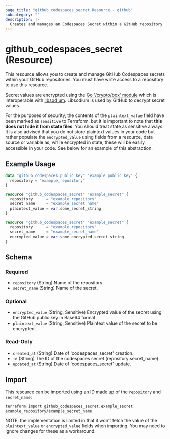 ```yaml
---
page_title: "github_codespaces_secret Resource - github"
subcategory: ""
description: |-
  Creates and manages an Codespaces Secret within a GitHub repository
---
```


# github_codespaces_secret (Resource)

This resource allows you to create and manage GitHub Codespaces secrets within your GitHub repositories. You must have write access to a repository to use this resource.

Secret values are encrypted using the [Go '/crypto/box' module](https://godoc.org/golang.org/x/crypto/nacl/box) which is interoperable with [libsodium](https://libsodium.gitbook.io/doc/). Libsodium is used by GitHub to decrypt secret values.

For the purposes of security, the contents of the `plaintext_value` field have been marked as `sensitive` to Terraform, but it is important to note that **this does not hide it from state files**. You should treat state as sensitive always. It is also advised that you do not store plaintext values in your code but rather populate the `encrypted_value` using fields from a resource, data source or variable as, while encrypted in state, these will be easily accessible in your code. See below for an example of this abstraction.

## Example Usage

```terraform
data "github_codespaces_public_key" "example_public_key" {
  repository = "example_repository"
}

resource "github_codespaces_secret" "example_secret" {
  repository      = "example_repository"
  secret_name     = "example_secret_name"
  plaintext_value = var.some_secret_string
}

resource "github_codespaces_secret" "example_secret" {
  repository      = "example_repository"
  secret_name     = "example_secret_name"
  encrypted_value = var.some_encrypted_secret_string
}
```

<!-- schema generated by tfplugindocs -->
## Schema

### Required

- `repository` (String) Name of the repository.
- `secret_name` (String) Name of the secret.

### Optional

- `encrypted_value` (String, Sensitive) Encrypted value of the secret using the GitHub public key in Base64 format.
- `plaintext_value` (String, Sensitive) Plaintext value of the secret to be encrypted.

### Read-Only

- `created_at` (String) Date of 'codespaces_secret' creation.
- `id` (String) The ID of the codespaces secret (repository:secret_name).
- `updated_at` (String) Date of 'codespaces_secret' update.

## Import

This resource can be imported using an ID made up of the `repository` and `secret_name`:

```shell
terraform import github_codespaces_secret.example_secret example_repository/example_secret_name
```

NOTE: the implementation is limited in that it won't fetch the value of the `plaintext_value` or `encrypted_value` fields when importing. You may need to ignore changes for these as a workaround.
